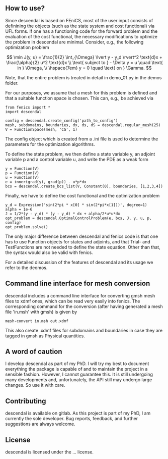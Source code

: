 How to use?
-----------

Since descendal is based on FEniCS, most of the user input consists of definining
the objects (such as the state system and cost functional) via UFL forms. If one
has a functioning code for the forward problem and the evaluation of the cost
functional, the necessary modifications to optimize the problem in descendal
are minimal. Consider, e.g., the following optimization problem

$$ \min J(y, u) = \frac{1}{2} \int_{\Omega} \lvert y - y_d \rvert^2 \text{d}x + \frac{\alpha}{2} u^2 \text{d}x \\
\text{ subject to } - \Delta y = u \quad \text{ in } \Omega, \\
\hspace{7em} y = 0 \quad \text{ on } \Gamma.
$$

Note, that the entire problem is treated in detail in demo_01.py in the demos folder.

For our purposes, we assume that a mesh for this problem is defined and that a
suitable function space is chosen. This can, e.g., be achieved via

    from fenics import *
    import descendal

    config = descendal.create_config('path_to_config')
    mesh, subdomains, boundaries, dx, ds, dS = descendal.regular_mesh(25)
    V = FunctionSpace(mesh, 'CG', 1)

The config object which is created from a .ini file is used to determine the
parameters for the optimization algorithms.

To define the state problem, we then define a state variable y, an adjoint variable
p and a control variable u, and write the PDE as a weak form

    y = Function(V)
    p = Function(V)
    u = Function(V)
    e = inner(grad(y), grad(p)) - u*p*dx
    bcs = descendal.create_bcs_list(V, Constant(0), boundaries, [1,2,3,4])

Finally, we have to define the cost functional and the optimization problem

    y_d = Expression('sin(2*pi * x[0] * sin(2*pi*x[1]))', degree=1)
    alpha = 1e-6
    J = 1/2*(y - y_d) * (y - y_d) * dx + alpha/2*u*u*dx
    opt_problem = descendal.OptimalControlProblem(e, bcs, J, y, u, p, config)
    opt_problem.solve()

The only major difference between descendal and fenics code is that one has to
use Function objects for states and adjoints, and that Trial- and TestFunctions
are not needed to define the state equation. Other than that, the syntax would
also be valid with fenics.

For a detailed discussion of the features of descendal and its usage we refer to the deomos.


Command line interface for mesh conversion
------------------------------------------

descendal includes a command line interface for converting gmsh mesh files to
xdmf ones, which can be read very easily into fenics. The corresponding command
for the conversion (after having generated a mesh file 'in.msh' with gmsh)
is given by

    mesh-convert in.msh out.xdmf

This also create .xdmf files for subdomains and boundaries in case they are tagged
in gmsh as Physical quantities.


A word of caution
-----------------

I develop descendal as part of my PhD. I will try my best to document everything
the package is capable of and to maintain the project in a sensible fashion.
However, I cannot guarantee this. It is still undergoing many developments and,
unfortunately, the API still may undergo large changes. So use it with care.


Contributing
------------

descendal is available on gitlab. As this project is part of my PhD, I am currently
the sole developer. Bug reports, feedback, and further suggestions are always
welcome.


License
-------

descendal is licensed under the ... license.
